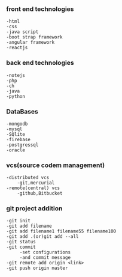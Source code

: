 ### front end technologies
    -html
	-css
	-java script
	-boot strap framework
	-angular framework
	-reactjs
### back end technologies
    -notejs
	-php
	-ch
	-java
	-python
### DataBases
    -mongodb
	-mysql
	-SQlite
	-firebase
	-postgressql
	-oracle
### vcs(source codem management)	
    -distributed vcs
        -git,mercurial
    -remote(central) vcs
        -github,Bitbucket

### git project addition
    -git init
    -git add filename
    -git add filename1 filename55 filename100
    -git add .(or)git add --all
    -git status
    -git commit
         -set configurations
         -and commit message
    -git remote add origin <link>
    -git push origin master

